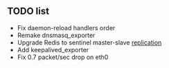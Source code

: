 ## TODO list

- Fix daemon-reload handlers order
- Remake dnsmasq_exporter
- Upgrade Redis to sentinel master-slave [replication](https://rtfm.co.ua/redis-replikaciya-chast-2-master-slave-replikaciya-i-redis-sentinel/)
- Add keepalived_exporter
- Fix 0.7 packet/sec drop on eth0
